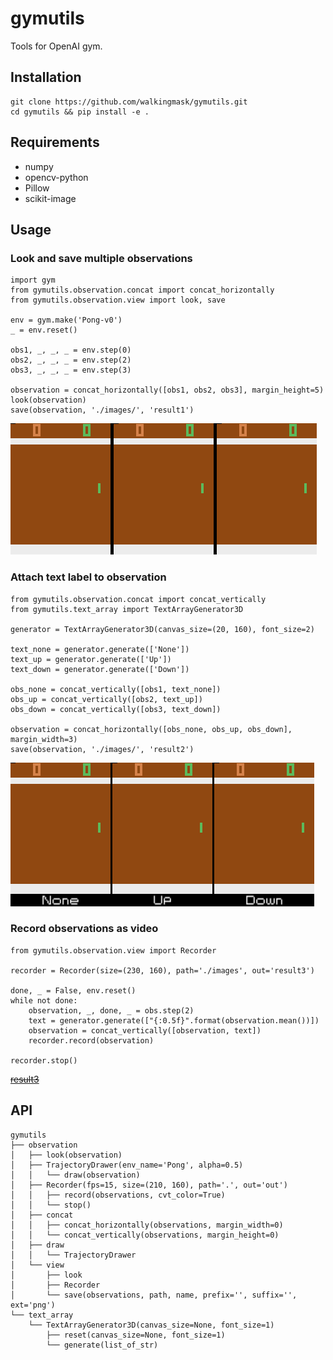 # gymutils
Tools for OpenAI gym.


## Installation
```
git clone https://github.com/walkingmask/gymutils.git
cd gymutils && pip install -e .
```


## Requirements
- numpy
- opencv-python
- Pillow
- scikit-image


## Usage
### Look and save multiple observations
```
import gym
from gymutils.observation.concat import concat_horizontally
from gymutils.observation.view import look, save

env = gym.make('Pong-v0')
_ = env.reset()

obs1, _, _, _ = env.step(0)
obs2, _, _, _ = env.step(2)
obs3, _, _, _ = env.step(3)

observation = concat_horizontally([obs1, obs2, obs3], margin_height=5)
look(observation)
save(observation, './images/', 'result1')
```

![Result1](./images/result1.png)

### Attach text label to observation
```
from gymutils.observation.concat import concat_vertically
from gymutils.text_array import TextArrayGenerator3D

generator = TextArrayGenerator3D(canvas_size=(20, 160), font_size=2)

text_none = generator.generate(['None'])
text_up = generator.generate(['Up'])
text_down = generator.generate(['Down'])

obs_none = concat_vertically([obs1, text_none])
obs_up = concat_vertically([obs2, text_up])
obs_down = concat_vertically([obs3, text_down])

observation = concat_horizontally([obs_none, obs_up, obs_down], margin_width=3)
save(observation, './images/', 'result2')
```

![Result2](./images/result2.png)

### Record observations as video
```
from gymutils.observation.view import Recorder

recorder = Recorder(size=(230, 160), path='./images', out='result3')

done, _ = False, env.reset()
while not done:
    observation, _, done, _ = obs.step(2)
    text = generator.generate(["{:0.5f}".format(observation.mean())])
    observation = concat_vertically([observation, text])
    recorder.record(observation)

recorder.stop()
```

~~[result3](./images/result3.mov)~~


## API
```
gymutils
├── observation
│   ├── look(observation)
│   ├── TrajectoryDrawer(env_name='Pong', alpha=0.5)
│   │   └── draw(observation)
│   ├── Recorder(fps=15, size=(210, 160), path='.', out='out')
│   │   ├── record(observations, cvt_color=True)
│   │   └── stop()
│   ├── concat
│   │   ├── concat_horizontally(observations, margin_width=0)
│   │   └── concat_vertically(observations, margin_height=0)
│   ├── draw
│   │   └── TrajectoryDrawer
│   └── view
│       ├── look
│       ├── Recorder
│       └── save(observations, path, name, prefix='', suffix='', ext='png')
└── text_array
    └── TextArrayGenerator3D(canvas_size=None, font_size=1)
        ├── reset(canvas_size=None, font_size=1)
        └── generate(list_of_str)
```
